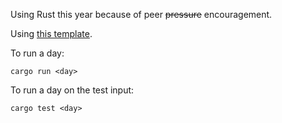 Using Rust this year because of peer ~~pressure~~ encouragement.

Using [this template](https://github.com/fwojtan/AoC-bench-template).

To run a day:
```
cargo run <day>
```

To run a day on the test input:
```
cargo test <day>
```
